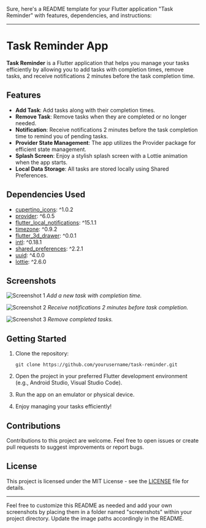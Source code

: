 Sure, here's a README template for your Flutter application "Task Reminder" with features, dependencies, and instructions:

---

# Task Reminder App

**Task Reminder** is a Flutter application that helps you manage your tasks efficiently by allowing you to add tasks with completion times, remove tasks, and receive notifications 2 minutes before the task completion time.

## Features

- **Add Task**: Add tasks along with their completion times.
- **Remove Task**: Remove tasks when they are completed or no longer needed.
- **Notification**: Receive notifications 2 minutes before the task completion time to remind you of pending tasks.
- **Provider State Management**: The app utilizes the Provider package for efficient state management.
- **Splash Screen**: Enjoy a stylish splash screen with a Lottie animation when the app starts.
- **Local Data Storage**: All tasks are stored locally using Shared Preferences.
  
## Dependencies Used

- [cupertino_icons](https://pub.dev/packages/cupertino_icons): ^1.0.2
- [provider](https://pub.dev/packages/provider): ^6.0.5
- [flutter_local_notifications](https://pub.dev/packages/flutter_local_notifications): ^15.1.1
- [timezone](https://pub.dev/packages/timezone): ^0.9.2
- [flutter_3d_drawer](https://pub.dev/packages/flutter_3d_drawer): ^0.0.1
- [intl](https://pub.dev/packages/intl): ^0.18.1
- [shared_preferences](https://pub.dev/packages/shared_preferences): ^2.2.1
- [uuid](https://pub.dev/packages/uuid): ^4.0.0
- [lottie](https://pub.dev/packages/lottie): ^2.6.0

## Screenshots

![Screenshot 1](screenshots/screenshot1.png)
*Add a new task with completion time.*

![Screenshot 2](screenshots/screenshot2.png)
*Receive notifications 2 minutes before task completion.*

![Screenshot 3](screenshots/screenshot3.png)
*Remove completed tasks.*

## Getting Started

1. Clone the repository:

   ```
   git clone https://github.com/yourusername/task-reminder.git
   ```

2. Open the project in your preferred Flutter development environment (e.g., Android Studio, Visual Studio Code).

3. Run the app on an emulator or physical device.

4. Enjoy managing your tasks efficiently!

## Contributions

Contributions to this project are welcome. Feel free to open issues or create pull requests to suggest improvements or report bugs.

## License

This project is licensed under the MIT License - see the [LICENSE](LICENSE) file for details.

---

Feel free to customize this README as needed and add your own screenshots by placing them in a folder named "screenshots" within your project directory. Update the image paths accordingly in the README.

